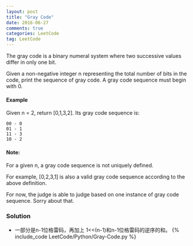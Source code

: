 ```yaml
---
layout: post
title: "Gray Code"
date: 2016-06-27
comments: true
categories: LeetCode
tag: LeetCode
---
```


The gray code is a binary numeral system where two successive values differ in only one bit.

Given a non-negative integer n representing the total number of bits in the code, print the sequence of gray code. A gray code sequence must begin with 0.

#### Example
Given n = 2, return [0,1,3,2]. Its gray code sequence is:

```
00 - 0
01 - 1
11 - 3
10 - 2
```

#### Note:
For a given n, a gray code sequence is not uniquely defined.

For example, [0,2,3,1] is also a valid gray code sequence according to the above definition.

For now, the judge is able to judge based on one instance of gray code sequence. Sorry about that.

<!--more-->
### Solution
* 一部分是n-1位格雷码，再加上 1<<(n-1)和n-1位格雷码的逆序的和。
{% include_code LeetCode/Python/Gray-Code.py %}
